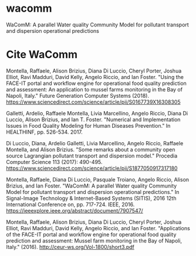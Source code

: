 # wacomm
WaComM: A parallel Water quality Community Model for pollutant transport and dispersion operational predictions

# Cite WaComm

Montella, Raffaele, Alison Brizius, Diana Di Luccio, Cheryl Porter, Joshua Elliot, Ravi Madduri, David Kelly, Angelo Riccio, and Ian Foster. "Using the FACE-IT portal and workflow engine for operational food quality prediction and assessment: An application to mussel farms monitoring in the Bay of Napoli, Italy." Future Generation Computer Systems (2018).
https://www.sciencedirect.com/science/article/pii/S0167739X16308305

Galletti, Ardelio, Raffaele Montella, Livia Marcellino, Angelo Riccio, Diana Di Luccio, Alison Brizius, and Ian T. Foster. "Numerical and Implementation Issues in Food Quality Modeling for Human Diseases Prevention." In HEALTHINF, pp. 526-534. 2017.

Di Luccio, Diana, Ardelio Galletti, Livia Marcellino, Angelo Riccio, Raffaele Montella, and Alison Brizius. "Some remarks about a community open source Lagrangian pollutant transport and dispersion model." Procedia Computer Science 113 (2017): 490-495.
https://www.sciencedirect.com/science/article/pii/S1877050917317180

Montella, Raffaele, Diana Di Luccio, Pasquale Troiano, Angelo Riccio, Alison Brizius, and Ian Foster. "WaComM: A parallel Water quality Community Model for pollutant transport and dispersion operational predictions." In Signal-Image Technology & Internet-Based Systems (SITIS), 2016 12th International Conference on, pp. 717-724. IEEE, 2016.
https://ieeexplore.ieee.org/abstract/document/7907547/

Montella, Raffaele, Alison Brizius, Diana Di Luccio, Cheryl Porter, Joshua Elliot, Ravi Madduri, David Kelly, Angelo Riccio, and Ian Foster. "Applications of the FACE-IT portal and workflow engine for operational food quality prediction and assessment: Mussel farm monitoring in the Bay of Napoli, Italy." (2016).
http://ceur-ws.org/Vol-1800/short3.pdf
